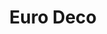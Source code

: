 ---
title: "Euro Deco"
url: /ciudad-autonoma-de-buenos-aires/euro-deco/
shop: decoración interior
---